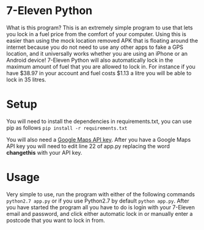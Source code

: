 # 7-Eleven Python
What is this program? This is an extremely simple program to use that lets you lock in a fuel price from the comfort of your computer. Using this is easier than using the mock location removed APK that is floating around the internet because you do not need to use any other apps to fake a GPS location, and it universally works whether you are using an iPhone or an Android device! 7-Eleven Python will also automatically lock in the maximum amount of fuel that you are allowed to lock in. For instance if you have $38.97 in your account and fuel costs $1.13 a litre you will be able to lock in 35 litres.

# Setup
You will need to install the dependencies in requirements.txt, you can use pip as follows `pip install -r requirements.txt`

You will also need a [Google Maps API key](https://developers.google.com/maps/documentation/embed/get-api-key ).
After you have a Google Maps API key you will need to edit line 22 of app.py replacing the word **changethis** with your API key.

# Usage
Very simple to use, run the program with either of the following commands `python2.7 app.py` or if you use Python2.7 by default `python app.py`. After you have started the program all you have to do is login with your 7-Eleven email and password, and click either automatic lock in or manually enter a postcode that you want to lock in from.
